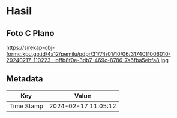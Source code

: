 # Hasil

## Foto C Plano

https://sirekap-obj-formc.kpu.go.id/4a12/pemilu/pdpr/31/74/01/10/06/3174011006010-20240217-110223--bffb8f0e-3db7-469c-8786-7a6fba5ebfa8.jpg


## Metadata

| Key        | Value               |
| ---------- | ------------------- |
| Time Stamp | 2024-02-17 11:05:12 |




